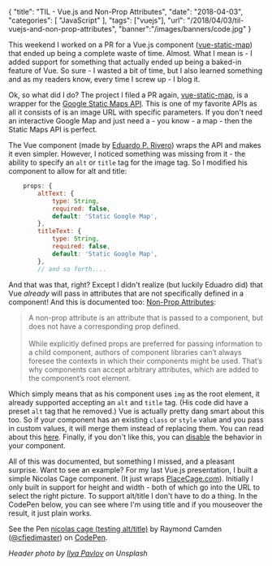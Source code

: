 {
	"title": "TIL - Vue.js and Non-Prop Attributes",
	"date": "2018-04-03",
	"categories": [
		"JavaScript"
	],
	"tags": ["vuejs"],
	"url": "/2018/04/03/til-vuejs-and-non-prop-attributes",
	"banner":"/images/banners/code.jpg"
}

This weekend I worked on a PR for a Vue.js component ([vue-static-map](https://github.com/eperedo/vue-static-map)) that ended up being a complete waste of time. Almost. What I mean is - I added support for something that actually ended up being a baked-in feature of Vue. So sure - I wasted a bit of time, but I also learned something and as my readers know, every time I screw up - I blog it.

Ok, so what did I do? The project I filed a PR again, [vue-static-map](https://github.com/eperedo/vue-static-map), is a wrapper for the [Google Static Maps API](https://developers.google.com/maps/documentation/static-maps/). This is one of my favorite APIs as all it consists of is an image URL with specific parameters. If you don't need an interactive Google Map and just need a - you know - a map - then the Static Maps API is perfect.

The Vue component (made by [Eduardo P. Rivero](https://github.com/eperedo)) wraps the API and makes it even simpler. However, I noticed something was missing from it - the ability to specify an `alt` or `title` tag for the image tag. So I modified his component to allow for alt and title:

```js
	props: {
		altText: {
			type: String,
			required: false,
			default: 'Static Google Map',
		},
		titleText: {
			type: String,
			required: false,
			default: 'Static Google Map',
		},
		// and so forth....
```

And that was that, right? Except I didn't realize (but luckily Eduadro did) that Vue <i>already</i> will pass in attributes that are not specifically defined in a component! And this is documented too: [Non-Prop Attributes](https://vuejs.org/v2/guide/components-props.html#Non-Prop-Attributes):

<blockquote>
A non-prop attribute is an attribute that is passed to a component, but does not have a corresponding prop defined.
<br/><br/>
While explicitly defined props are preferred for passing information to a child component, authors of component libraries can’t always foresee the contexts in which their components might be used. That’s why components can accept arbitrary attributes, which are added to the component’s root element.
</blockquote>

Which simply means that as his component uses `img` as the root element, it already supported accepting an `alt` and `title` tag. (His code did have a preset `alt` tag that he removed.) Vue is actually pretty dang smart about this too. So if your component has an existing `class` or `style` value and you pass in custom values, it will merge them instead of replacing them. You can read about this [here](https://vuejs.org/v2/guide/components-props.html#Replacing-Merging-with-Existing-Attributes). Finally, if you don't like this, you can [disable](https://vuejs.org/v2/guide/components-props.html#Disabling-Attribute-Inheritance) the behavior in your component.

All of this was documented, but something I missed, and a pleasant surprise. Want to see an example? For my last Vue.js presentation, I built a simple Nicolas Cage component. (It just wraps [PlaceCage.com](http://www.placecage.com/)). Initially I only built in support for height and width - both of which go into the URL to select the right picture. To support alt/title I don't have to do a thing. In the CodePen below, you can see where I'm using title and if you mouseover the result, it just plain works.

<p data-height="400" data-theme-id="0" data-slug-hash="oqMZQV" data-default-tab="html,result" data-user="cfjedimaster" data-embed-version="2" data-pen-title="nicolas cage (testing alt/title)" class="codepen">See the Pen <a href="https://codepen.io/cfjedimaster/pen/oqMZQV/">nicolas cage (testing alt/title)</a> by Raymond Camden (<a href="https://codepen.io/cfjedimaster">@cfjedimaster</a>) on <a href="https://codepen.io">CodePen</a>.</p>
<script async src="https://static.codepen.io/assets/embed/ei.js"></script>

<i>Header photo by <a href="https://unsplash.com/photos/OqtafYT5kTw?utm_source=unsplash&utm_medium=referral&utm_content=creditCopyText">Ilya Pavlov</a> on Unsplash</i>
